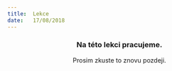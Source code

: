 ```yaml
---
title:  Lekce
date:   17/08/2018
---
```


### <center>Na této lekci pracujeme.</center>
<center>Prosim zkuste to znovu pozdeji.</center>